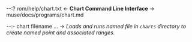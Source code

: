 --:? rom/help/chart.txt <- **Chart Command Line Interface** -> muse/docs/programs/chart.md    

--:- chart filename ... -> _Loads and runs named file in `charts` directory to create named point and associated ranges._  